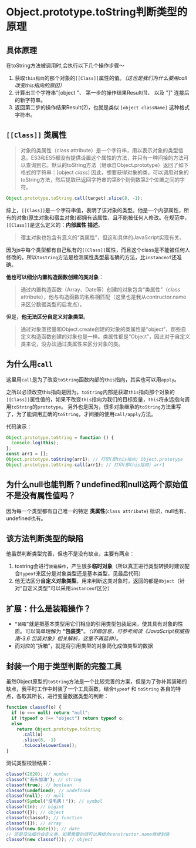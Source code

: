# Object.prototype.toString判断类型的原理

## 具体原理

在toString方法被调用时,会执行以下几个操作步骤～

1. 获取`this指向`的那个对象的`[[Class]]`属性的值。*（这也是我们为什么要用call改变this指向的原因）*
2. 计算出三个字符串"[object "、 第一步的操作结果Result(1)、 以及 "]" 连接后的新字符串。
3. 返回第二步的操作结果Result(2)，也就是类似 `[object className]` 这种格式字符串。

## `[[Class]]` 类属性

> 对象的类属性（class attribute）是一个字符串，用以表示对象的类型信息。ES3和ES5都没有提供设置这个属性的方法，并只有一种间接的方法可以查询到它。默认的toString方法（继承自Object.prototype）返回了如下格式的字符串：[object *class*] 因此，想要获得对象的类，可以调用对象的toString方法，然后提取已返回字符串的第8个到倒数第2个位置之间的字符。

```js
Object.prototype.toString.call(target).slice(8, -1);
```

综上，`[[Class]]`是一个字符串值，表明了该对象的类型。他是一个内部属性，所有的对象(原生对象和宿主对象)都拥有该属性，且不能被任何人修改。在规范中，`[[Class]]`是这么定义的：**内部属性 描述**。

> 宿主对象也包含有意义的“类属性”，但这和具体的JavaScript实现有关。

因为js中每个类型都有自己私有的`[[Class]]`属性，而且这个class是不能被任何人修改的，所以`tostring`方法是检测属性类型最准确的方法，比`instanceof`还准确。

**他也可以细分内置构造函数创建的类对象**：

> 通过内置构造函数（Array、Date等）创建的对象包含“类属性”（class attribute），他与构造函数的名称相匹配（这里也是我从contructor.name来区分数据类型的启发点）。

但是，**他无法区分自定义对象类型**。

> 通过对象直接量和Object.create创建的对象的类属性是“object”，那些自定义构造函数创建的对象也是一样。类属性都是“Object”，因此对于自定义类来说，没办法通过类属性来区分对象的类。

## 为什么用`call`

这里用`call`是为了改变`toString`函数内部的`this`指向，其实也可以用`apply`。

之所以必须改变this指向是因为，`toString`内部是获取`this`指向那个对象的`[[Class]]`属性值的，如果不改变`this`指向为我们的目标变量，`this`将永远指向调用`toString`的`prototype`。
 另外也是因为，很多对象继承的`toString`方法重写了，为了能调用正确的`toString`，才间接的使用`call/apply`方法。

代码演示：

```js
Object.prototype.toString = function () {
  console.log(this);
};
const arr1 = [];
Object.prototype.toString(arr1); // 打印(即this指向) Object.prototype
Object.prototype.toString.call(arr1); // 打印(即this指向) arr1
```

## 为什么null也能判断？undefined和null这两个原始值不是没有属性值吗？

因为每一个类型都有自己唯一的特定 **类属性**(`class attribute`) 标识，null也有、undefined也有。

## 该方法判断类型的缺陷

他虽然判断类型完善，但也不是没有缺点，主要有两点：

1. tostring会进行`装箱操作`，产生很多**临时对象**（所以真正进行类型转换时建议配合`typeof`来区分是对象类型还是基本类型，见最后代码）
2. 他无法区分**自定义对象类型**，用来判断这类对象时，返回的都是`Object`（针对“自定义类型”可以采用`instanceof`区分）

## 扩展：什么是装箱操作？

- `“装箱”`就是把基本类型用它们相应的引用类型包装起来，使其具有对象的性质。可以简单理解为 **“包装类”**。*（详细信息，可参考阅读《JavaScript权威指南-3.6 包装对象》相关解析，这里不再延伸）。*
- 而对应的“拆箱”，就是将引用类型的对象简化成值类型的数据

## 封装一个用于类型判断的完整工具

虽然Object原型的`toString`方法是一个比较完善的方案，但是为了弥补其装箱的缺点，我平时工作中封装了一个工具函数，结合`typeof` 和 `toString` 各自的特点，各取其所长，进行变量数据类型的判断：

```js
function classof(o) {
  if (o === null) return "null";
  if (typeof o !== "object") return typeof o;
  else
    return Object.prototype.toString
      .call(o)
      .slice(8, -1)
      .toLocaleLowerCase();
}
```

测试类型校验结果：

```js
classof(2020); // number
classof("石头加油"); // string
classof(true); // boolean
classof(undefined); // undefined
classof(null); // null
classof(Symbol("没毛病！")); // symbol
classof(1n); // bigint
classof({}); // object
classof(classof); // function
classof([]); // array
classof(new Date()); // date
// 还是没法细分自定义类，如果需要的话可以再结合constructor.name继续封装
classof(new classof()); // object
```

